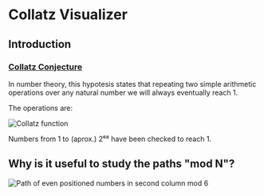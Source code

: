 # Collatz Visualizer

## Introduction

### [Collatz Conjecture](https://en.wikipedia.org/wiki/Collatz_conjecture)

In number theory, this hypotesis states that repeating two simple arithmetic operations over any natural number we will always eventually reach 1.

The operations are:

![Collatz function](https://wikimedia.org/api/rest_v1/media/math/render/svg/ec22031bdc2a1ab2e4effe47ae75a836e7dea459)

Numbers from 1 to (aprox.) 2⁶⁸ have been checked to reach 1.



## Why is it useful to study the paths "mod N"?
![Path of even positioned numbers in second column mod 6](https://mega.nz/file/YfFmyKIT#v4YsJhQioZWfU8H85mrlI8HcQ73UoxyNl47McqiUo_g)

